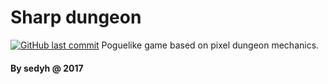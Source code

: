 # Sharp dungeon
[![GitHub last commit](https://img.shields.io/github/last-commit/google/skia.svg)](https://github.com/sedyh/sharp-dungeon)
Poguelike game based on pixel dungeon mechanics.
 
#### By sedyh @ 2017
